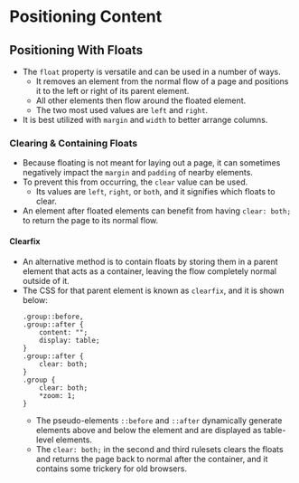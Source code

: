 # Positioning Content
## Positioning With Floats
- The `float` property is versatile and can be used in a number of ways.
    - It removes an element from the normal flow of a page and positions it to the left or right of its parent element.
    - All other elements then flow around the floated element.
    - The two most used values are `left` and `right`.
- It is best utilized with `margin` and `width` to better arrange columns.

### Clearing & Containing Floats
- Because floating is not meant for laying out a page, it can sometimes negatively impact the `margin` and `padding` of nearby elements.
- To prevent this from occurring, the `clear` value can be used.
    - Its values are `left`, `right`, or `both`, and it signifies which floats to clear.
- An element after floated elements can benefit from having `clear: both;` to return the page to its normal flow.

#### Clearfix
- An alternative method is to contain floats by storing them in a parent element that acts as a container, leaving the flow completely normal outside of it.
- The CSS for that parent element is known as `clearfix`, and it is shown below:
    ```
    .group::before,
    .group::after {
        content: "";
        display: table;
    }
    .group::after {
        clear: both;
    }
    .group {
        clear: both;
        *zoom: 1;
    }
    ```
    - The pseudo-elements `::before` and `::after` dynamically generate elements above and below the element and are displayed as table-level elements.
    - The `clear: both;` in the second and third rulesets clears the floats and returns the page back to normal after the container, and it contains some trickery for old browsers.